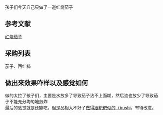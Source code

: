 孩子们今天自己只做了一道红烧茄子  

## 参考文献  
[红烧茄子](https://github.com/Anduin2017/HowToCook/blob/master/dishes/vegetable_dish/%E7%BA%A2%E7%83%A7%E8%8C%84%E5%AD%90.md)

## 采购列表  
茄子、西红柿  

## 做出来效果咋样以及感觉如何  
做的太拉了孩子们，主要是水放多了导致茄子沾不上面糊，然后油也放少了导致茄子不能充分均匀地煎炸  
最后的感觉就是还能吃，但是品相太不好了[做得跟粑粑似的（bushi](#)，有待改进。  
